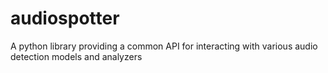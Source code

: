 # audiospotter
A python library providing a common API for interacting with various audio detection models and analyzers
